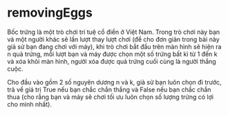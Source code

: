 # removingEggs
Bốc trứng là một trò chơi trí tuệ cổ điển ở Việt Nam. Trong trò chơi này bạn và một người khác sẽ lần lượt thay lượt chơi (để cho đơn giản trong bài này giả sử bạn đang chơi với máy), khi trò chơi bắt đầu trên màn hình sẽ hiện ra n quả trứng, mỗi lượt bạn và máy được chọn một số trứng bất kì từ 1 đến k và xóa khỏi màn hình, người xóa được quả trứng cuối cùng là người thắng cuộc.

Cho đầu vào gồm 2 số nguyên dương n và k, giả sử bạn luôn chọn đi trước, trả về giá trị True nếu bạn chắc chắn thắng và False nếu bạn chắc chắn thua (cho rằng bạn và máy sẽ chơi tối ưu luôn chọn số lượng trứng có lợi cho mình nhất).
